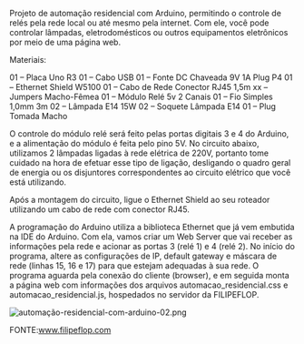 Projeto de automação residencial com Arduino, permitindo o controle de relés pela rede local ou até mesmo pela internet. Com ele, você pode controlar lâmpadas, eletrodomésticos ou outros equipamentos eletrônicos por meio de uma página web.

Materiais:

01 – Placa Uno R3
01 – Cabo USB
01 – Fonte DC Chaveada 9V 1A Plug P4
01 – Ethernet Shield W5100
01 – Cabo de Rede Conector RJ45 1,5m
xx – Jumpers Macho-Fêmea
01 – Módulo Relé 5v 2 Canais
01 – Fio Simples 1,0mm 3m
02 – Lâmpada E14 15W
02 – Soquete Lâmpada E14
01 – Plug Tomada Macho

O controle do módulo relé será feito pelas portas digitais 3 e 4 do Arduino, e a alimentação do módulo é feita pelo pino 5V. No circuito abaixo, utilizamos 2 lâmpadas ligadas à rede elétrica de 220V, portanto tome cuidado na hora de efetuar esse tipo de ligação, desligando o quadro geral de energia ou os disjuntores correspondentes ao circuito elétrico que você está utilizando.

Após a montagem do circuito, ligue o Ethernet Shield ao seu roteador utilizando um cabo de rede com conector RJ45.

A programação do Arduino utiliza a biblioteca Ethernet que já vem embutida na IDE do Arduino. Com ela, vamos criar um Web Server que vai receber as informações pela rede e acionar as portas  3 (relé 1) e 4 (relé 2).
No início do programa, altere as configurações de IP, default gateway e máscara de rede (linhas 15, 16 e 17) para que estejam adequadas à sua rede. O programa aguarda pela conexão do cliente (browser), e em seguida monta a página web com informações dos arquivos automacao_residencial.css e automacao_residencial.js, hospedados no servidor da FILIPEFLOP.

![automação-residencial-com-arduino-02.png](https://uploads.filipeflop.com/2015/11/automa%C3%A7%C3%A3o-residencial-com-arduino-02.png)

FONTE:www.filipeflop.com
